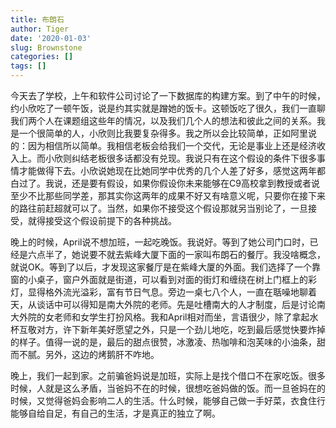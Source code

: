 ```yaml
---
title: 布朗石
author: Tiger
date: '2020-01-03'
slug: Brownstone
categories: []
tags: []
---
```


今天去了学校，上午和软件公司讨论了一下数据库的构建方案。到了中午的时候，约小欣吃了一顿午饭，说是约其实就是蹭她的饭卡。这顿饭吃了很久，我们一直聊我们两个人在课题组这些年的情况，以及我们几个人的想法和彼此之间的关系。我是一个很简单的人，小欣则比我要复杂得多。我之所以会比较简单，正如阿里说的：因为相信所以简单。我相信老板会给我们一个交代，无论是事业上还是经济收入上。而小欣则纠结老板很多话都没有兑现。我说只有在这个假设的条件下很多事情才能做得下去。小欣说她现在比她同学中优秀的几个人差了好多，感觉这两年都白过了。我说，还是要有假设，如果你假设你未来能够在C9高校拿到教授或者说至少不比那些同学差，那其实你这两年的成果不好又有啥意义呢，只要你在接下来的路往前赶超就可以了。当然，如果你不接受这个假设那就另当别论了，一旦接受，就得接受这个假设前提下的各种挑战。

晚上的时候，April说不想加班，一起吃晚饭。我说好。等到了她公司门口时，已经是六点半了，她说要不就去紫峰大厦下面的一家叫布朗石的餐厅。我没啥概念，就说OK。等到了以后，才发现这家餐厅是在紫峰大厦的外面。我们选择了一个靠窗的小桌子，窗户外面就是街道，可以看到对面的街灯和缠绕在树上门框上的彩灯，显得格外流光溢彩，富有节日气息。旁边一桌七八个人，一直在聒噪地聊着天，从谈话中可以得知是南大外院的老师。先是吐槽南大的人才制度，后是讨论南大外院的女老师和女学生打扮风格。我和April相对而坐，言语很少，除了拿起水杯互敬对方，许下新年美好愿望之外，只是一个劲儿地吃，吃到最后感觉快要炸掉的样子。值得一说的是，最后的甜点很赞，冰激凌、热咖啡和泡芙味的小油条，甜而不腻。另外，这边的烤鹅肝不咋地。

晚上，我们一起到家。之前骗爸妈说是加班，实际上是找个借口不在家吃饭。很多时候，人就是这么矛盾，当爸妈不在的时候，很想吃爸妈做的饭。而一旦爸妈在的时候，又觉得爸妈会影响二人的生活。什么时候，能够自己做一手好菜，衣食住行能够自给自足，有自己的生活，才是真正的独立了啊。
